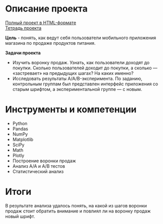 # Описание проекта

[Полный проект в HTML-формате]() 
<br>[Тетрадь проекта](https://github.com/vgvsk/Data-Analyst-Portfolio/blob/0c6aba87638dac97be425b05e770f5673f4ace04/Users%20behaviour/Users%20behaviour.ipynb)

**Цель** - понять, как ведут себя пользователи мобильного приложения магазина по продаже продуктов питания.

**Задачи проекта**

- Изучить воронку продаж. Узнать, как пользователи доходят до покупки. Сколько пользователей доходит до покупки, а сколько — «застревает» на предыдущих шагах? На каких именно?
- Исследовать результаты A/A/B-эксперимента. По заданию, контрольным группам был представлен интерфейс приложения со старым шрифтом, а экспериментальной группе — с новым.

# Инструменты и компетенции

- Python
- Pandas
- NumPy
- Matplotlib
- SciPy
- Math
- Plotly
- Построение воронки продаж
- Анализ A/A и A/B тестов
- Статистический анализ

# Итоги

В результате анализа удалось понять, на какой из шагов воронки продаж стоит обратить внимание и повлиял ли на воронку продаж новый шрифт.

